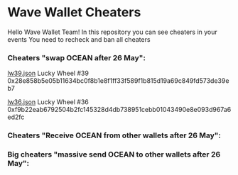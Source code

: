 # Wave Wallet Cheaters

Hello Wave Wallet Team!
In this repository you can see cheaters in your events
You need to recheck and ban all cheaters

### Cheaters "swap OCEAN after 26 May":
[lw39.json](https://github.com/nobrainmoves/wavewalletcheaters/blob/main/lw39.json) Lucky Wheel #39 0x28e858b5e05b11634bc0f8b1e8f1ff33f589f1b815d19a69c849fd573de39eb7

[lw36.json](https://github.com/nobrainmoves/wavewalletcheaters/blob/main/lw36.json) Lucky Wheel #36 0xf9b22eab6792504b2fc145328d4db738951cebb01043490e8e093d967a6ed2fc


### Cheaters "Receive OCEAN from other wallets after 26 May":



### Big cheaters "massive send OCEAN to other wallets after 26 May":
